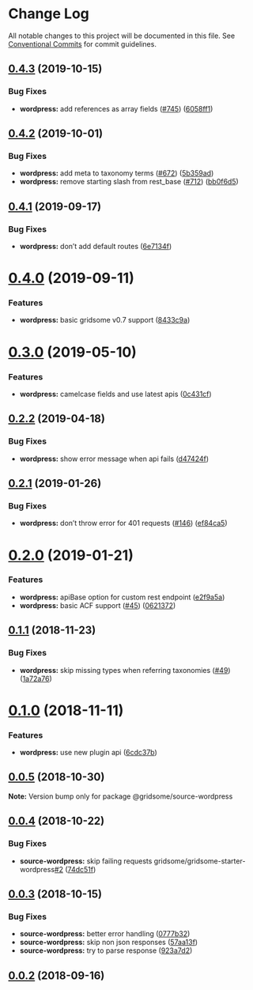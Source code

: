 # Change Log

All notable changes to this project will be documented in this file.
See [Conventional Commits](https://conventionalcommits.org) for commit guidelines.

## [0.4.3](https://github.com/gridsome/gridsome/tree/master/packages/source-wordpress/compare/@gridsome/source-wordpress@0.4.2...@gridsome/source-wordpress@0.4.3) (2019-10-15)


### Bug Fixes

* **wordpress:** add references as array fields ([#745](https://github.com/gridsome/gridsome/tree/master/packages/source-wordpress/issues/745)) ([6058ff1](https://github.com/gridsome/gridsome/tree/master/packages/source-wordpress/commit/6058ff1))





## [0.4.2](https://github.com/gridsome/gridsome/tree/master/packages/source-wordpress/compare/@gridsome/source-wordpress@0.4.1...@gridsome/source-wordpress@0.4.2) (2019-10-01)


### Bug Fixes

* **wordpress:** add meta to taxonomy terms ([#672](https://github.com/gridsome/gridsome/tree/master/packages/source-wordpress/issues/672)) ([5b359ad](https://github.com/gridsome/gridsome/tree/master/packages/source-wordpress/commit/5b359ad))
* **wordpress:** remove starting slash from rest_base ([#712](https://github.com/gridsome/gridsome/tree/master/packages/source-wordpress/issues/712)) ([bb0f6d5](https://github.com/gridsome/gridsome/tree/master/packages/source-wordpress/commit/bb0f6d5))





## [0.4.1](https://github.com/gridsome/gridsome/tree/master/packages/source-wordpress/compare/@gridsome/source-wordpress@0.4.0...@gridsome/source-wordpress@0.4.1) (2019-09-17)


### Bug Fixes

* **wordpress:** don’t add default routes ([6e7134f](https://github.com/gridsome/gridsome/tree/master/packages/source-wordpress/commit/6e7134f))





# [0.4.0](https://github.com/gridsome/gridsome/tree/master/packages/source-wordpress/compare/@gridsome/source-wordpress@0.3.0...@gridsome/source-wordpress@0.4.0) (2019-09-11)


### Features

* **wordpress:** basic gridsome v0.7 support ([8433c9a](https://github.com/gridsome/gridsome/tree/master/packages/source-wordpress/commit/8433c9a))





# [0.3.0](https://github.com/gridsome/gridsome/tree/master/packages/source-wordpress/compare/@gridsome/source-wordpress@0.2.2...@gridsome/source-wordpress@0.3.0) (2019-05-10)


### Features

* **wordpress:** camelcase fields and use latest apis ([0c431cf](https://github.com/gridsome/gridsome/tree/master/packages/source-wordpress/commit/0c431cf))





## [0.2.2](https://github.com/gridsome/gridsome/tree/master/packages/source-wordpress/compare/@gridsome/source-wordpress@0.2.1...@gridsome/source-wordpress@0.2.2) (2019-04-18)


### Bug Fixes

* **wordpress:** show error message when api fails ([d47424f](https://github.com/gridsome/gridsome/tree/master/packages/source-wordpress/commit/d47424f))





<a name="0.2.1"></a>
## [0.2.1](https://github.com/gridsome/gridsome/tree/master/packages/source-wordpress/compare/@gridsome/source-wordpress@0.2.0...@gridsome/source-wordpress@0.2.1) (2019-01-26)


### Bug Fixes

* **wordpress:** don’t throw error for 401 requests ([#146](https://github.com/gridsome/gridsome/tree/master/packages/source-wordpress/issues/146)) ([ef84ca5](https://github.com/gridsome/gridsome/tree/master/packages/source-wordpress/commit/ef84ca5))





<a name="0.2.0"></a>
# [0.2.0](https://github.com/gridsome/gridsome/tree/master/packages/source-wordpress/compare/@gridsome/source-wordpress@0.1.1...@gridsome/source-wordpress@0.2.0) (2019-01-21)


### Features

* **wordpress:** apiBase option for custom rest endpoint ([e2f9a5a](https://github.com/gridsome/gridsome/tree/master/packages/source-wordpress/commit/e2f9a5a))
* **wordpress:** basic ACF support ([#45](https://github.com/gridsome/gridsome/tree/master/packages/source-wordpress/issues/45)) ([0621372](https://github.com/gridsome/gridsome/tree/master/packages/source-wordpress/commit/0621372))





<a name="0.1.1"></a>
## [0.1.1](https://github.com/gridsome/gridsome/compare/@gridsome/source-wordpress@0.1.0...@gridsome/source-wordpress@0.1.1) (2018-11-23)


### Bug Fixes

* **wordpress:** skip missing types when referring taxonomies ([#49](https://github.com/gridsome/gridsome/issues/49)) ([1a72a76](https://github.com/gridsome/gridsome/commit/1a72a76))


<a name="0.1.0"></a>
# [0.1.0](https://github.com/gridsome/gridsome/compare/@gridsome/source-wordpress@0.0.5...@gridsome/source-wordpress@0.1.0) (2018-11-11)


### Features

* **wordpress:** use new plugin api ([6cdc37b](https://github.com/gridsome/gridsome/commit/6cdc37b))


<a name="0.0.5"></a>
## [0.0.5](https://github.com/gridsome/gridsome/compare/@gridsome/source-wordpress@0.0.4...@gridsome/source-wordpress@0.0.5) (2018-10-30)

**Note:** Version bump only for package @gridsome/source-wordpress


<a name="0.0.4"></a>
## [0.0.4](https://github.com/gridsome/gridsome/compare/@gridsome/source-wordpress@0.0.3...@gridsome/source-wordpress@0.0.4) (2018-10-22)


### Bug Fixes

* **source-wordpress:** skip failing requests gridsome/gridsome-starter-wordpress[#2](https://github.com/gridsome/gridsome/issues/2) ([74dc51f](https://github.com/gridsome/gridsome/commit/74dc51f))


<a name="0.0.3"></a>
## [0.0.3](https://github.com/gridsome/gridsome/compare/142896c2454016dc989a7872faffec7263fc658c...@gridsome/source-wordpress@0.0.3) (2018-10-15)


### Bug Fixes

* **source-wordpress:** better error handling ([0777b32](https://github.com/gridsome/gridsome/commit/0777b32))
* **source-wordpress:** skip non json responses ([57aa13f](https://github.com/gridsome/gridsome/commit/57aa13f))
* **source-wordpress:** try to parse response ([923a7d2](https://github.com/gridsome/gridsome/commit/923a7d2))



<a name="0.0.2"></a>
## [0.0.2](https://github.com/gridsome/gridsome/compare/142896c2454016dc989a7872faffec7263fc658c...@gridsome/source-wordpress@0.0.3) (2018-09-16)
